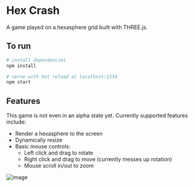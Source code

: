 # Hex Crash

A game played on a hexasphere grid built with THREE.js.

## To run

```bash
# install dependencies
npm install

# serve with hot reload at localhost:1234
npm start
```

## Features

This game is not even in an alpha state yet. Currently supported features
include:

- Render a hexasphere to the screen
- Dynamically resize
- Basic mouse controls:
  - Left click and drag to rotate
  - Right click and drag to move (currently messes up rotation)
  - Mouse scroll in/out to zoom

![image](https://github.com/user-attachments/assets/41e7edf4-4a80-4ea7-b034-bd3c065135cb)

